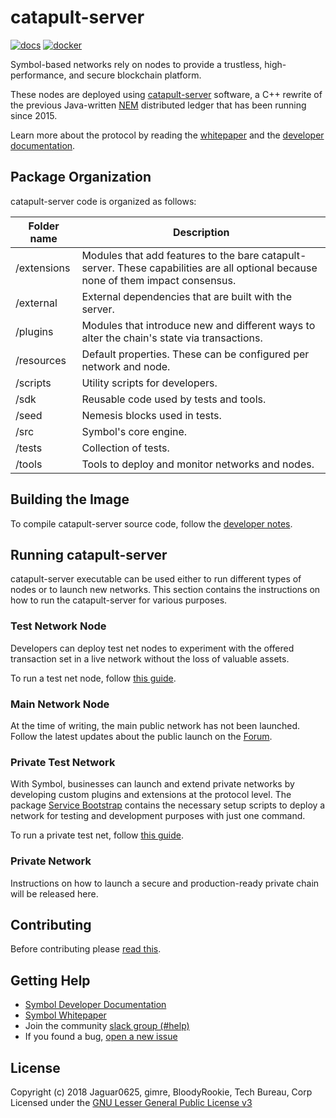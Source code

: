 # catapult-server

[![docs](badges/docs--green.svg)](https://nemtech.github.io)
[![docker](badges/docker-techbureau-brightgreen.svg)](https://hub.docker.com/u/techbureau)

Symbol-based networks rely on nodes to provide a trustless, high-performance, and secure blockchain platform.

These nodes are deployed using [catapult-server] software, a C++ rewrite of the previous Java-written [NEM] distributed ledger that has been running since 2015.

Learn more about the protocol by reading the [whitepaper] and the  [developer documentation].

## Package Organization

catapult-server code is organized as follows:

| Folder name | Description |
| -------------|--------------|
| /extensions | Modules that add features to the bare catapult-server. These capabilities are all optional because none of them impact consensus. |
| /external | External dependencies that are built with the server. |
| /plugins | Modules that introduce new and different ways to alter the chain's state via transactions. |
| /resources | Default properties. These can be configured per network and node. |
| /scripts | Utility scripts for developers. |
| /sdk | Reusable code used by tests and tools. |
| /seed | Nemesis blocks used in tests. |
| /src | Symbol's core engine. |
| /tests | Collection of tests. |
| /tools | Tools to deploy and monitor networks and nodes. |

## Building the Image

To compile catapult-server source code, follow the [developer notes](docs/README.md). 

## Running catapult-server

catapult-server executable can be used either to run different types of nodes or to launch new networks. This section contains the instructions on how to run the catapult-server for various purposes.

### Test Network Node

Developers can deploy test net nodes to experiment with the offered transaction set in a live network without the loss of valuable assets. 

To run a test net node, follow [this guide](https://nemtech.github.io/guides/network/running-a-test-net-node.html).

### Main Network Node

At the time of writing, the main public network has not been launched. Follow the latest updates about the public launch on the [Forum].

### Private Test Network

With Symbol, businesses can launch and extend private networks by developing custom plugins and extensions at the protocol level. The package [Service Bootstrap] contains the necessary setup scripts to deploy a network for testing and development purposes with just one command. 

To run a private test net, follow [this guide](https://nemtech.github.io/guides/network/creating-a-private-test-net.html#creating-a-private-test-net).

### Private Network
 
Instructions on how to launch a secure and production-ready private chain will be released here.

## Contributing

Before contributing please [read this](CONTRIBUTING.md).

## Getting Help

- [Symbol Developer Documentation][developer documentation]
- [Symbol Whitepaper][whitepaper]
- Join the community [slack group (#help)][slack] 
- If you found a bug, [open a new issue][issues]

## License

Copyright (c) 2018 Jaguar0625, gimre, BloodyRookie, Tech Bureau, Corp Licensed under the [GNU Lesser General Public License v3](LICENSE.txt)

[developer documentation]: https://nemtech.github.io
[Forum]: https://forum.nem.io/c/announcement
[issues]: https://github.com/nemtech/catapult-server/issues
[slack]: https://join.slack.com/t/nem2/shared_invite/enQtMzY4MDc2NTg0ODgyLWZmZWRiMjViYTVhZjEzOTA0MzUyMTA1NTA5OWQ0MWUzNTA4NjM5OTJhOGViOTBhNjkxYWVhMWRiZDRkOTE0YmU
[catapult-server]: https://github.com/nemtech/catapult-server
[symbol-rest]: https://github.com/nemtech/catapult-rest
[Service Bootstrap]: https://github.com/tech-bureau/catapult-service-bootstrap
[nem]: https://nem.io
[whitepaper]: https://nemtech.github.io/catapult-whitepaper/main.pdf
